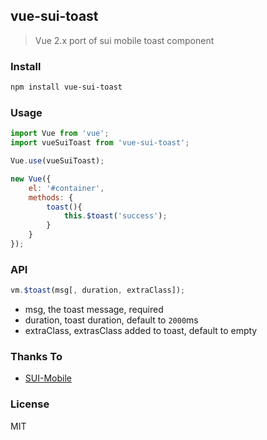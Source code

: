 ## vue-sui-toast

> Vue 2.x port of sui mobile toast component

### Install

```sh
npm install vue-sui-toast
```

### Usage

```js
import Vue from 'vue';
import vueSuiToast from 'vue-sui-toast';

Vue.use(vueSuiToast);

new Vue({
    el: '#container',
    methods: {
        toast(){
            this.$toast('success');
        }
    }
});
```

### API

```js
vm.$toast(msg[, duration, extraClass]);
```

- msg, the toast message, required
- duration, toast duration, default to `2000`ms
- extraClass, extrasClass added to toast, default to empty

### Thanks To

- [SUI-Mobile](https://github.com/sdc-alibaba/SUI-Mobile)

### License

MIT

